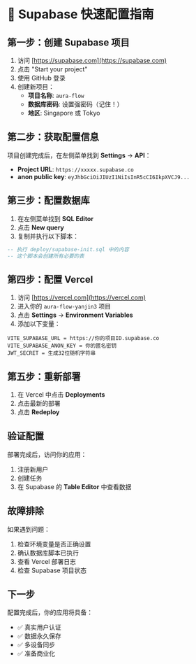 # 🚀 Supabase 快速配置指南

## 第一步：创建 Supabase 项目

1. 访问 [https://supabase.com](https://supabase.com)
2. 点击 "Start your project"
3. 使用 GitHub 登录
4. 创建新项目：
   - **项目名称**: `aura-flow`
   - **数据库密码**: 设置强密码（记住！）
   - **地区**: Singapore 或 Tokyo

## 第二步：获取配置信息

项目创建完成后，在左侧菜单找到 **Settings** → **API**：

- **Project URL**: `https://xxxxx.supabase.co`
- **anon public key**: `eyJhbGciOiJIUzI1NiIsInR5cCI6IkpXVCJ9...`

## 第三步：配置数据库

1. 在左侧菜单找到 **SQL Editor**
2. 点击 **New query**
3. 复制并执行以下脚本：

```sql
-- 执行 deploy/supabase-init.sql 中的内容
-- 这个脚本会创建所有必要的表
```

## 第四步：配置 Vercel

1. 访问 [https://vercel.com](https://vercel.com)
2. 进入你的 `aura-flow-yanjin3` 项目
3. 点击 **Settings** → **Environment Variables**
4. 添加以下变量：

```
VITE_SUPABASE_URL = https://你的项目ID.supabase.co
VITE_SUPABASE_ANON_KEY = 你的匿名密钥
JWT_SECRET = 生成32位随机字符串
```

## 第五步：重新部署

1. 在 Vercel 中点击 **Deployments**
2. 点击最新的部署
3. 点击 **Redeploy**

## 验证配置

部署完成后，访问你的应用：
1. 注册新用户
2. 创建任务
3. 在 Supabase 的 **Table Editor** 中查看数据

## 故障排除

如果遇到问题：
1. 检查环境变量是否正确设置
2. 确认数据库脚本已执行
3. 查看 Vercel 部署日志
4. 检查 Supabase 项目状态

## 下一步

配置完成后，你的应用将具备：
- ✅ 真实用户认证
- ✅ 数据永久保存
- ✅ 多设备同步
- ✅ 准备商业化
